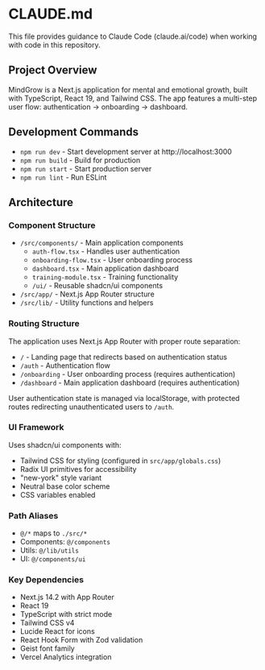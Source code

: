 # CLAUDE.md

This file provides guidance to Claude Code (claude.ai/code) when working with code in this repository.

## Project Overview

MindGrow is a Next.js application for mental and emotional growth, built with TypeScript, React 19, and Tailwind CSS. The app features a multi-step user flow: authentication → onboarding → dashboard.

## Development Commands

- `npm run dev` - Start development server at http://localhost:3000
- `npm run build` - Build for production
- `npm run start` - Start production server
- `npm run lint` - Run ESLint

## Architecture

### Component Structure
- `/src/components/` - Main application components
  - `auth-flow.tsx` - Handles user authentication
  - `onboarding-flow.tsx` - User onboarding process
  - `dashboard.tsx` - Main application dashboard
  - `training-module.tsx` - Training functionality
  - `/ui/` - Reusable shadcn/ui components
- `/src/app/` - Next.js App Router structure
- `/src/lib/` - Utility functions and helpers

### Routing Structure
The application uses Next.js App Router with proper route separation:
- `/` - Landing page that redirects based on authentication status
- `/auth` - Authentication flow
- `/onboarding` - User onboarding process (requires authentication)
- `/dashboard` - Main application dashboard (requires authentication)

User authentication state is managed via localStorage, with protected routes redirecting unauthenticated users to `/auth`.

### UI Framework
Uses shadcn/ui components with:
- Tailwind CSS for styling (configured in `src/app/globals.css`)
- Radix UI primitives for accessibility
- "new-york" style variant
- Neutral base color scheme
- CSS variables enabled

### Path Aliases
- `@/*` maps to `./src/*`
- Components: `@/components`
- Utils: `@/lib/utils`
- UI: `@/components/ui`

### Key Dependencies
- Next.js 14.2 with App Router
- React 19
- TypeScript with strict mode
- Tailwind CSS v4
- Lucide React for icons
- React Hook Form with Zod validation
- Geist font family
- Vercel Analytics integration